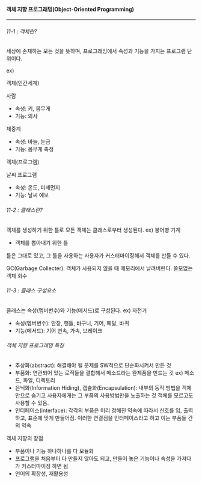 #### 객체 지향 프로그래밍(Object-Oriented Programming)
----------------------------------------------------

###### 11-1 : 객체란?

세상에 존재하는 모든 것을 뜻하며, 프로그래밍에서 속성과 기능을 가지는 프로그램 단위이다.

ex)

객체(인간세계)

사람
+ 속성: 키, 몸무게
+ 기능: 의사

체중계
+ 속성: 바늘, 눈금
+ 기능: 몸무게 측정

객체(프로그램)

날씨 프로그램
+ 속성: 온도, 미세먼지
+ 기능: 날씨 예보

###### 11-2 : 클래스란?

객체를 생성하기 위한 틀로 모든 객체는 클래스로부터 생성된다. ex) 붕어빵 기계
- 객체를 뽑아내기 위한 틀

틀은 그대로 있고, 그 틀을 사용하는 사용자가 커스터마이징해서 객체를 만들 수 있다.

GC(Garbage Collecter): 객체가 사용되지 않을 때 메모리에서 날려버린다. 쓸모없는 객체 회수

###### 11-3 : 클래스 구성요소

클래스는 속성(멤버변수)와 기능(메서드)로 구성된다.
ex) 자전거
- 속성(멤버변수): 안장, 핸들, 바구니, 기어, 페달, 바퀴
- 기능(메서드): 기어 변속, 가속, 브레이크

###### 객체 지향 프로그래밍 특징
- 추상화(abstract): 해결해야 될 문제를 SW적으로 단순화시켜서 만든 것
- 부품화: 연관되어 있는 로직들을 결합해서 메소드라는 완제품을 만드는 것 ex) 메소드, 파일, 디렉토리
- 은닉화(Information Hiding), 캡슐화(Encapsulation): 내부의 동작 방법을 객체 안으로 숨기고 사용자에게는 그 부품의 사용방법만을 노출하는 것
객체를 모르고도 사용할 수 있음.
- 인터페이스(interface): 각각의 부품은 미리 정해진 약속에 따라서 신호를 입, 출력하고, 표준에 맞게 만들어짐. 이러한 연결점을 인터페이스라고 하고 이는 부품들 간의 약속

객체 지향의 장점
- 부품이나 기능 하나하나를 다 모듈화
- 프로그램을 처음부터 다 만들지 않아도 되고, 만들어 놓은 기능이나 속성을 가져다가 커스터마이징 하면 됨
- 언어의 확장성, 재활용성
